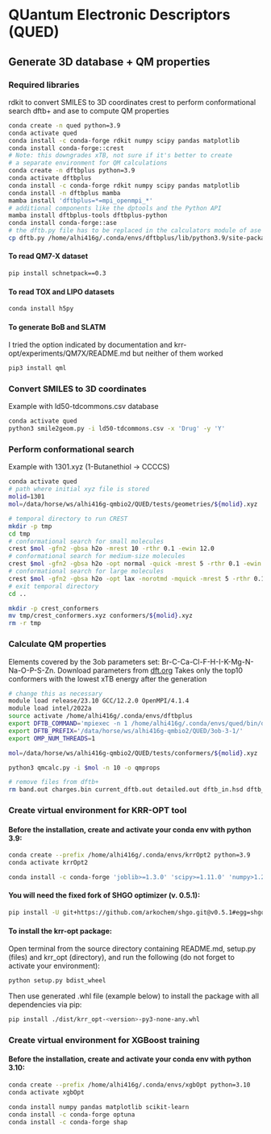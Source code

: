 # QUantum Electronic Descriptors (QUED)

## Generate 3D database + QM properties

### Required libraries

rdkit to convert SMILES to 3D coordinates
crest to perform conformational search
dftb+ and ase to compute QM properties
```bash
conda create -n qued python=3.9
conda activate qued
conda install -c conda-forge rdkit numpy scipy pandas matplotlib
conda install conda-forge::crest
# Note: this downgrades xTB, not sure if it's better to create
# a separate environment for QM calculations
conda create -n dftbplus python=3.9
conda activate dftbplus
conda install -c conda-forge rdkit numpy scipy pandas matplotlib
conda install -n dftbplus mamba
mamba install 'dftbplus=*=mpi_openmpi_*'
# additional components like the dptools and the Python API
mamba install dftbplus-tools dftbplus-python
conda install conda-forge::ase
# the dftb.py file has to be replaced in the calculators module of ase
cp dftb.py /home/alhi416g/.conda/envs/dftbplus/lib/python3.9/site-packages/ase/calculators/dftb.py
```

#### To read QM7-X dataset
```bash
pip install schnetpack==0.3
```

#### To read TOX and LIPO datasets
```bash
conda install h5py
```

#### To generate BoB and SLATM
I tried the option indicated by documentation and krr-opt/experiments/QM7X/README.md but neither of them worked
```bash
pip3 install qml
```

### Convert SMILES to 3D coordinates
Example with ld50-tdcommons.csv database
```bash
conda activate qued
python3 smile2geom.py -i ld50-tdcommons.csv -x 'Drug' -y 'Y'
```

### Perform conformational search
Example with 1301.xyz (1-Butanethiol -> CCCCS)
```bash
conda activate qued
# path where initial xyz file is stored
molid=1301
mol=/data/horse/ws/alhi416g-qmbio2/QUED/tests/geometries/${molid}.xyz

# temporal directory to run CREST
mkdir -p tmp
cd tmp
# conformational search for small molecules
crest $mol -gfn2 -gbsa h2o -mrest 10 -rthr 0.1 -ewin 12.0
# conformational search for medium-size molecules
crest $mol -gfn2 -gbsa h2o -opt normal -quick -mrest 5 -rthr 0.1 -ewin 12.0
# conformational search for large molecules
crest $mol -gfn2 -gbsa h2o -opt lax -norotmd -mquick -mrest 5 -rthr 0.1 -ewin 12.0
# exit temporal directory
cd ..

mkdir -p crest_conformers
mv tmp/crest_conformers.xyz conformers/${molid}.xyz
rm -r tmp
```
<!-- 
### Select 10 conformers with the lowest xTB energy after the generation
Example with folder <crest_conformers>
```bash
conda activate qued
python3 select_conformers.py -i crest_conformers
``` -->

### Calculate QM properties
Elements covered by the 3ob parameters set: Br-C-Ca-Cl-F-H-I-K-Mg-N-Na-O-P-S-Zn. Download parameters from [dft.org](https://dftb.org/parameters/download.html#)
Takes only the top10 conformers with the lowest xTB energy after the generation
```bash
# change this as necessary
module load release/23.10 GCC/12.2.0 OpenMPI/4.1.4
module load intel/2022a
source activate /home/alhi416g/.conda/envs/dftbplus
export DFTB_COMMAND='mpiexec -n 1 /home/alhi416g/.conda/envs/qued/bin/dftb+'
export DFTB_PREFIX='/data/horse/ws/alhi416g-qmbio2/QUED/3ob-3-1/'
export OMP_NUM_THREADS=1

mol=/data/horse/ws/alhi416g-qmbio2/QUED/tests/conformers/${molid}.xyz

python3 qmcalc.py -i $mol -n 10 -o qmprops

# remove files from dftb+
rm band.out charges.bin current_dftb.out detailed.out dftb_in.hsd dftb_pin.hsd geo_end.gen
```

### Create virtual environment for KRR-OPT tool

#### Before the installation, create and activate your conda env with python 3.9:
```bash
conda create --prefix /home/alhi416g/.conda/envs/krrOpt2 python=3.9
conda activate krrOpt2

conda install -c conda-forge 'joblib>=1.3.0' 'scipy>=1.11.0' 'numpy>1.23.0,<1.24.0' 'matplotlib>=3.7.0' 'scikit-learn>=1.5.0' 'typing-extensions>=4.7.0'
```

#### You will need the fixed fork of SHGO optimizer (v. 0.5.1):
```bash
pip install -U git+https://github.com/arkochem/shgo.git@v0.5.1#egg=shgo
```

#### To install the krr-opt package: 
Open terminal from the source directory containing README.md, setup.py (files) 
and krr_opt (directory), and run the following (do not forget to activate your environment):
```bash
python setup.py bdist_wheel
```
Then use generated .whl file (example below) to install the package with all dependencies via pip:
```bash
pip install ./dist/krr_opt-<version>-py3-none-any.whl
```

### Create virtual environment for XGBoost training

#### Before the installation, create and activate your conda env with python 3.10:
```bash
conda create --prefix /home/alhi416g/.conda/envs/xgbOpt python=3.10
conda activate xgbOpt

conda install numpy pandas matplotlib scikit-learn
conda install -c conda-forge optuna
conda install -c conda-forge shap
```

